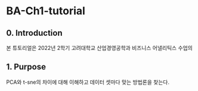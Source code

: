 # BA-Ch1-tutorial

## 0. Introduction
본 튜토리얼은 2022년 2학기 고려대학교 산업경영공학과 비즈니스 어낼리틱스 수업의 

## 1. Purpose
PCA와 t-sne의 차이에 대해 이해하고 데이터 셋마다 맞는 방법론을 찾는다.

##
